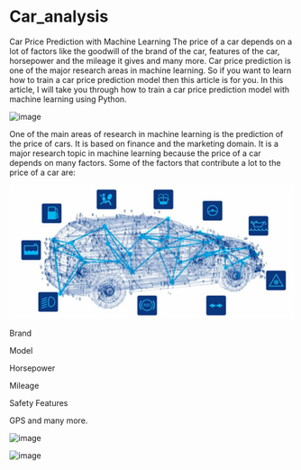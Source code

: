 # Car_analysis

Car Price Prediction with Machine Learning The price of a car depends on a lot of factors like the goodwill of the brand of the car, features of the car, horsepower and the mileage it gives and many more. Car price prediction is one of the major research areas in machine learning. So if you want to learn how to train a car price prediction model then this article is for you. In this article, I will take you through how to train a car price prediction model with machine learning using Python.

![image](https://user-images.githubusercontent.com/99121169/188593152-d3cc9d96-5c59-4c7e-8a9c-a84e43f673b2.png)


One of the main areas of research in machine learning is the prediction of the price of cars. It is based on finance and the marketing domain. It is a major research topic in machine learning because the price of a car depends on many factors. Some of the factors that contribute a lot to the price of a car are:

![img_2.png](img/img_2.png)

Brand

Model

Horsepower

Mileage

Safety Features

GPS and many more.

![image](https://user-images.githubusercontent.com/99121169/174322187-0d1a6e0f-d4d1-4c00-89f6-5e7258049ff2.png)


![image](https://user-images.githubusercontent.com/99121169/179348609-dc054e52-0b91-48a2-a56c-18da12c282a1.png)

